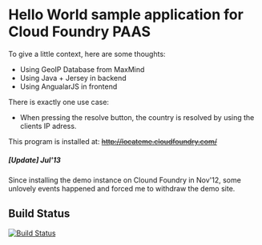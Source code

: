  Hello World sample application for Cloud Foundry PAAS
=======================================================

To give a little context, here are some thoughts:
 * Using GeoIP Database from MaxMind
 * Using Java + Jersey in backend
 * Using AngualarJS in frontend

There is exactly one use case:
 * When pressing the resolve button, the country is resolved by using the clients IP adress.
 
This program is installed at:
 ~~http://locateme.cloudfoundry.com/~~

##### [Update] Jul'13
 Since installing the demo instance on Clound Foundry in Nov'12,
 some unlovely events happened and forced me to withdraw the demo site.

Build Status
--------------------

[![Build Status](https://travis-ci.org/nitram509/hello-cloud-foundry.png?branch=master)](https://travis-ci.org/nitram509/hello-cloud-foundry)
